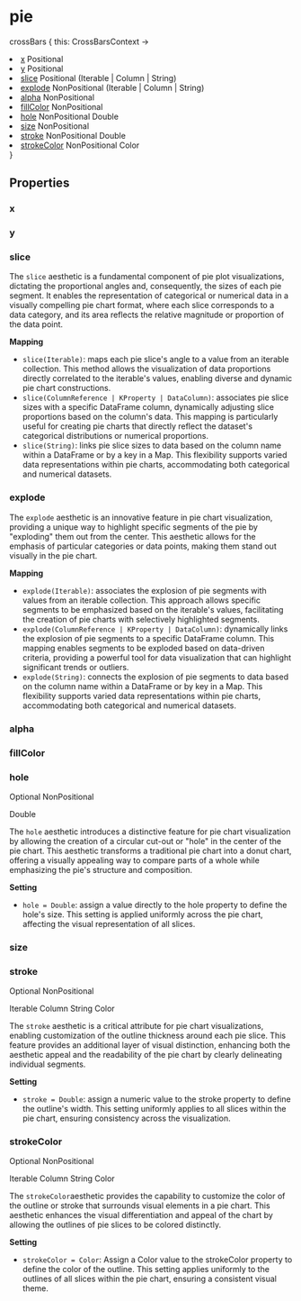 # pie

<tldr>
<p><format style="bold" color="GoldenRod">crossBars</format> <format style="italic">{ this: CrossBarsContext -></format></p>
<list type="none">
<li>
<a href="#x"><format style="bold" color="CadetBlue">x</format></a> <format style="superscript">Positional</format>
<include from="properties.topic" element-id="signature-of-positional"/>
</li>
<li>
<a href="#y"><format style="bold" color="CadetBlue">y</format></a> <format style="superscript">Positional</format>
<include from="properties.topic" element-id="signature-of-positional"/>
</li>
<li>
<a href="#slice"><format style="bold" color="CadetBlue">slice</format></a> <format style="superscript">Positional</format>
<emphasis>(Iterable | Column | String)</emphasis>
</li>
<li>
<a href="#explode"><format style="bold" color="DarkGray">explode</format></a> <format style="superscript">NonPositional</format>
<emphasis>(Iterable | Column | String)</emphasis>
</li>

<li>
<a href="#alpha"><format style="bold" color="DarkGray">alpha</format></a> <format style="superscript">NonPositional</format>
<include from="properties.topic" element-id="signature-of-nonpos-alpha"></include>
</li>
<li>
<a href="#fillcolor"><format style="bold" color="DarkGray">fillColor</format></a> <format style="superscript">NonPositional</format>
<include from="properties.topic" element-id="signature-of-nonpos-color"/>
</li>
<li>
<a href="#hole"><format style="bold" color="DarkGray">hole</format></a> <format style="superscript">NonPositional</format>
<emphasis>Double</emphasis>
</li>
<li>
<a href="#size"><format style="bold" color="DarkGray">size</format></a> <format style="superscript">NonPositional</format>
<include from="properties.topic" element-id="signature-of-nonpos-double"/>
</li>
<li>
<a href="#stroke"><format style="bold" color="DarkGray">stroke</format></a> <format style="superscript">NonPositional</format>
<emphasis>Double</emphasis>
</li>
<li>
<a href="#strokecolor"><format style="bold" color="DarkGray">strokeColor</format></a> <format style="superscript">NonPositional</format>
<emphasis>Color</emphasis>
</li>
</list>
<format style="italic">}</format>
</tldr>

## Properties

### x

[//]: # (TODO required)
<include from="properties.topic" element-id="x-property"/>

### y

<include from="properties.topic" element-id="y-property"/>

### slice

<include from="properties.topic" element-id="req-position-aes-desc"/>

The `slice` aesthetic is a fundamental component of pie plot visualizations, dictating the proportional angles and,
consequently, the sizes of each pie segment.
It enables the representation of categorical or numerical data in a visually compelling pie chart format,
where each slice corresponds to a data category,
and its area reflects the relative magnitude or proportion of the data point.

**Mapping**

* `slice(Iterable)`: maps each pie slice's angle to a value from an iterable collection.
  This method allows the visualization of data proportions directly correlated to the iterable's values,
  enabling diverse and dynamic pie chart constructions.
* `slice(ColumnReference | KProperty | DataColumn)`: associates pie slice sizes with a specific DataFrame column,
  dynamically adjusting slice proportions based on the column's data.
  This mapping is particularly useful
  for creating pie charts that directly reflect the dataset's categorical distributions or numerical proportions.
* `slice(String)`: links pie slice sizes to data based on the column name within a DataFrame or by a key in a Map. This
  flexibility supports varied data representations within pie charts, accommodating both categorical and numerical
  datasets.

### explode

<include from="properties.topic" element-id="req-position-aes-desc"/>

The `explode` aesthetic is an innovative feature in pie chart visualization,
providing a unique way to highlight specific segments of the pie by "exploding" them out from the center.
This aesthetic allows for the emphasis of particular categories or data points,
making them stand out visually in the pie chart.

**Mapping**

* `explode(Iterable)`: associates the explosion of pie segments with values from an iterable collection.
  This approach allows specific segments to be emphasized based on the iterable's values,
  facilitating the creation of pie charts with selectively highlighted segments.
* `explode(ColumnReference | KProperty | DataColumn)`: dynamically links the explosion of pie segments to a specific
  DataFrame column.
  This mapping enables segments to be exploded based on data-driven criteria, providing a powerful
  tool for data visualization that can highlight significant trends or outliers.
* `explode(String)`: connects the explosion of pie segments to data based on the column name within a DataFrame or by
  key in a Map.
  This flexibility supports varied data representations within pie charts,
  accommodating both categorical and numerical datasets.

### alpha

<include from="properties.topic" element-id="alpha-property"/>

### fillColor

<include from="properties.topic" element-id="fillColor-property"/>

### hole

<p>
    <format style="superscript" color="LightSlateGray">Optional</format>
    <format style="superscript" color="#89CFF0">NonPositional</format>
</p>
<p>
    <format style="superscript" color="#E8488B">Double</format>
</p>

The `hole` aesthetic introduces a distinctive feature for pie chart visualization by allowing the creation of a circular
cut-out or "hole" in the center of the pie chart.
This aesthetic transforms a traditional pie chart into a donut chart,
offering a visually appealing way to compare parts of a whole while emphasizing the pie's structure and composition.

**Setting**

* `hole = Double`: assign a value directly to the hole property to define the hole's size.
  This setting is applied uniformly across the pie chart, affecting the visual representation of all slices.

### size

<include from="properties.topic" element-id="size-property"/>

### stroke

<p>
    <format style="superscript" color="LightSlateGray">Optional</format>
    <format style="superscript" color="#89CFF0">NonPositional</format>
</p>
<p>
    <format style="superscript" color="#E8488B">Iterable</format>
    <format style="superscript" color="#E8488B">Column</format>
    <format style="superscript" color="#E8488B">String</format>
    <format style="superscript" color="#E8488B">Color</format>
</p>

The `stroke` aesthetic is a critical attribute for pie chart visualizations, enabling customization of the outline
thickness around each pie slice.
This feature provides an additional layer of visual distinction, enhancing both the
aesthetic appeal and the readability of the pie chart by clearly delineating individual segments.

**Setting**

* `stroke = Double`: assign a numeric value to the stroke property to define the outline's width.
  This setting uniformly applies to all slices within the pie chart, ensuring consistency across the visualization.

### strokeColor

<p>
    <format style="superscript" color="LightSlateGray">Optional</format>
    <format style="superscript" color="#89CFF0">NonPositional</format>
</p>
<p>
    <format style="superscript" color="#E8488B">Iterable</format>
    <format style="superscript" color="#E8488B">Column</format>
    <format style="superscript" color="#E8488B">String</format>
    <format style="superscript" color="#E8488B">Color</format>
</p>

The `strokeColor`aesthetic provides the capability to customize the color of the outline or stroke that surrounds visual
elements in a pie chart.
This aesthetic enhances the visual differentiation and appeal of the chart
by allowing the outlines of pie slices to be colored distinctly.

**Setting**

* `strokeColor = Color`: Assign a Color value to the strokeColor property to define the color of the outline.
  This setting applies uniformly to the outlines of all slices within the pie chart, ensuring a consistent visual theme.
